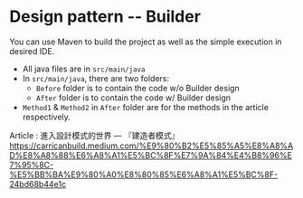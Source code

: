 # Design pattern -- Builder

You can use Maven to build the project as well as the simple execution in desired IDE.
* All java files are in `src/main/java`
* In `src/main/java`, there are two folders:
    * `Before` folder is to contain the code w/o Builder design
    * `After` folder is to contain the code w/ Builder design
* `Method1` & `Method2` in `After` folder are for the methods in the article respectively.


Article : 進入設計模式的世界 — 『建造者模式』
https://carricanbuild.medium.com/%E9%80%B2%E5%85%A5%E8%A8%AD%E8%A8%88%E6%A8%A1%E5%BC%8F%E7%9A%84%E4%B8%96%E7%95%8C-%E5%BB%BA%E9%80%A0%E8%80%85%E6%A8%A1%E5%BC%8F-24bd68b44e1c